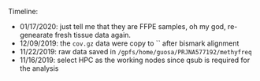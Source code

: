 
Timeline: 

* 01/17/2020: just tell me that they are FFPE samples, oh my god, re-genearate fresh tissue data again. 
* 12/09/2019: the `cov.gz` data were copy to `` after bismark alignment
* 11/22/2019: raw data saved in `/gpfs/home/guosa/PRJNA577192/methyfreq`
* 11/16/2019: select HPC as the working nodes since qsub is required for the analysis

